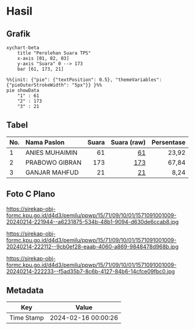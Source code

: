 # Hasil

## Grafik

```mermaid
xychart-beta
    title "Perolehan Suara TPS"
    x-axis [01, 02, 03]
    y-axis "Suara" 0 --> 173
    bar [61, 173, 21]
```

```mermaid
%%{init: {"pie": {"textPosition": 0.5}, "themeVariables": {"pieOuterStrokeWidth": "5px"}} }%%
pie showData
    "1" : 61
    "2" : 173
    "3" : 21
```

## Tabel

| No. | Nama Paslon    | Suara | Suara (raw) | Persentase |
|:--- |:-------------- | -----:| -----------:| ----------:|
| 1   | ANIES MUHAIMIN | 61    | [61][p-1]   | 23,92      |
| 2   | PRABOWO GIBRAN | 173   | [173][p-2]  | 67,84      |
| 3   | GANJAR MAHFUD  | 21    | [21][p-3]   | 8,24       |


[p-1]: https://github.com/gigit-pemilu/pemilu-2024-15-jambi/blob/main/pilpres/hitung-suara/sub/15-jambi/sub/71-kota-jambi/sub/09-alam-barajo/sub/1001-kenali-besar/sub/009-tps/sub/paslon-1.txt
[p-2]: https://github.com/gigit-pemilu/pemilu-2024-15-jambi/blob/main/pilpres/hitung-suara/sub/15-jambi/sub/71-kota-jambi/sub/09-alam-barajo/sub/1001-kenali-besar/sub/009-tps/sub/paslon-2.txt
[p-3]: https://github.com/gigit-pemilu/pemilu-2024-15-jambi/blob/main/pilpres/hitung-suara/sub/15-jambi/sub/71-kota-jambi/sub/09-alam-barajo/sub/1001-kenali-besar/sub/009-tps/sub/paslon-3.txt

## Foto C Plano

https://sirekap-obj-formc.kpu.go.id/d4d3/pemilu/ppwp/15/71/09/10/01/1571091001009-20240214-221944--a6231875-534b-48b1-9094-d630de6ccab8.jpg

https://sirekap-obj-formc.kpu.go.id/d4d3/pemilu/ppwp/15/71/09/10/01/1571091001009-20240214-222112--9cb0ef28-eaab-4060-a869-9848478d968b.jpg

https://sirekap-obj-formc.kpu.go.id/d4d3/pemilu/ppwp/15/71/09/10/01/1571091001009-20240214-222233--f5ad35b7-8c6b-4127-84b6-14cfce09fbc0.jpg


## Metadata

| Key        | Value               |
| ---------- | ------------------- |
| Time Stamp | 2024-02-16 00:00:26 |



